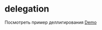 # delegation

Посмотреть пример деллигирования <a href="https://onesuch.github.io/delegation/">Demo</a>
